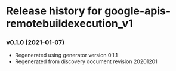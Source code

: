 # Release history for google-apis-remotebuildexecution_v1

### v0.1.0 (2021-01-07)

* Regenerated using generator version 0.1.1
* Regenerated from discovery document revision 20201201

